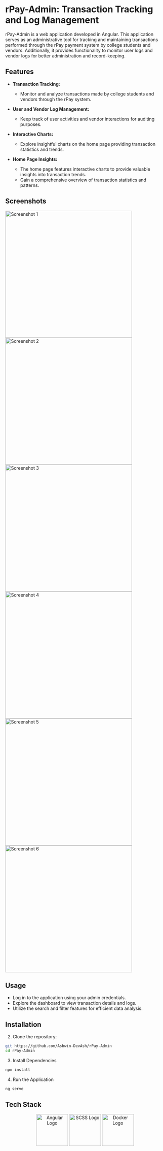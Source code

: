 # rPay-Admin: Transaction Tracking and Log Management

rPay-Admin is a web application developed in Angular. This application serves as an administrative tool for tracking and maintaining transactions performed through the rPay payment system by college students and vendors. Additionally, it provides functionality to monitor user logs and vendor logs for better administration and record-keeping.

## Features

- **Transaction Tracking:**
  - Monitor and analyze transactions made by college students and vendors through the rPay system.

- **User and Vendor Log Management:**
  - Keep track of user activities and vendor interactions for auditing purposes.

- **Interactive Charts:**
  - Explore insightful charts on the home page providing transaction statistics and trends.

- **Home Page Insights:**
  - The home page features interactive charts to provide valuable insights into transaction trends.
  - Gain a comprehensive overview of transaction statistics and patterns.
 
## Screenshots
  <p align="left">
    <img src="https://i.postimg.cc/8Cn8hTv3/Screenshot-2024-01-01-124906.png" width="400" alt="Screenshot 1"/>
    <img src="https://i.postimg.cc/jd6GMHNy/Screenshot-2024-01-01-124723.png" width="400" alt="Screenshot 2"/>
    <img src="https://i.postimg.cc/28Nsdcqz/Screenshot-2024-01-01-124733.png" width="400" alt="Screenshot 3"/>
    <img src="https://i.postimg.cc/x8MWDHZD/Screenshot-2024-01-01-124803.png" width="400" alt="Screenshot 4"/>
    <img src="https://i.postimg.cc/3RPPc9nF/Screenshot-2024-01-01-124811.png" width="400" alt="Screenshot 5"/>
    <img src="https://i.postimg.cc/bYnXtcwC/Screenshot-2024-01-01-124822.png" width="400" alt="Screenshot 6"/>
  </p>

## Usage

- Log in to the application using your admin credentials.
- Explore the dashboard to view transaction details and logs.
- Utilize the search and filter features for efficient data analysis.

## Installation

2. Clone the repository:
```bash
git https://github.com/Ashwin-DevAsh/rPay-Admin
cd rPay-Admin
```

3. Install Dependencies
```bash
npm install
```

4. Run the Application
```bash
ng serve
```
## Tech Stack
<p align="center">
  <img src="https://angular.io/assets/images/logos/angular/angular.svg" width="100" alt="Angular Logo"/>
  <img src="https://sass-lang.com/assets/img/styleguide/color-1c4aab2b.png" width="100" alt="SCSS Logo"/>
  <img src="https://www.docker.com/sites/default/files/d8/2019-07/Moby-logo.png" width="100" alt="Docker Logo"/>
  <!-- You may need to update the URLs or use alternative sources for the SCSS and Docker logos -->
  <!-- For example, the Docker logo source might be: https://www.docker.com/sites/default/files/d8/2019-07/Moby-logo.png -->
</p>
